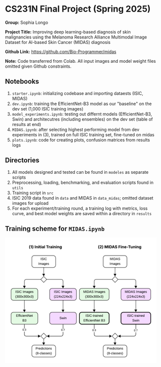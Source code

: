 # CS231N Final Project (Spring 2025)

**Group:** Sophia Longo

**Project Title:** Improving deep learning-based diagnosis of skin malignancies using the Melanoma Research Alliance Multimodal Image Dataset for AI-based Skin Cancer (MIDAS) diagnosis

**Github Link:** https://github.com/Bio-Programmer/midas

**Note:** Code transferred from Colab. All input images and model weight files omitted given Github constraints. 

## Notebooks
1. `starter.ipynb`: initializing codebase and importing dataests (ISIC, MIDAS)
2. `dev.ipynb`: training the EfficientNet-B3 model as our "baseline" on the dev set (1,000 ISIC training images)
3. `model_experiments.ipynb`: testing out differnt models (EfficientNet-B3, Swin) and architecutres (including ensembles) on the dev set (table of results at end)
4. `MIDAS.ipynb`: after selecting highest performing model from dev experiments in (3), trained on full ISIC training set, fine-tuned on midas
5. `plots.ipynb`: code for creating plots, confusion matrices from results logs 

## Directories
1. All models designed and tested can be found in `modeles` as separate scripts
2. Preprocessing, loading, benchmarking, and evaluation scripts found in `utils`
3. Training script in `src`
4. ISIC 2019 data found in `data` and MIDAS in `data_midas`; omitted dataset images for upload
5. For each experiment/training round, a training log with metrics, loss curve, and best model weights are saved within a directory in `results`

## Training scheme for `MIDAS.ipynb`

<img src="training-procedure.png" alt="Model Training Scheme" width="500"/>

